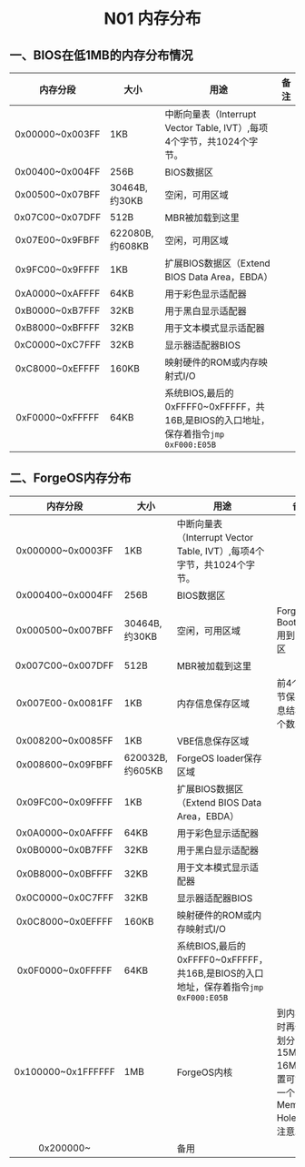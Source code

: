 # <h1 align="center">N01 内存分布</h1>

## 一、BIOS在低1MB的内存分布情况

|    内存分段     | 大小            | 用途                                                         | 备注 |
| :-------------: | --------------- | ------------------------------------------------------------ | ---- |
| 0x00000~0x003FF | 1KB             | 中断向量表（Interrupt Vector Table, IVT）,每项4个字节，共1024个字节。 |      |
| 0x00400~0x004FF | 256B            | BIOS数据区                                                   |      |
| 0x00500~0x07BFF | 30464B,约30KB   | 空闲，可用区域                                               |      |
| 0x07C00~0x07DFF | 512B            | MBR被加载到这里                                              |      |
| 0x07E00~0x9FBFF | 622080B,约608KB | 空闲，可用区域                                               |      |
| 0x9FC00~0x9FFFF | 1KB             | 扩展BIOS数据区（Extend BIOS Data Area，EBDA）                |      |
| 0xA0000~0xAFFFF | 64KB            | 用于彩色显示适配器                                           |      |
| 0xB0000~0xB7FFF | 32KB            | 用于黑白显示适配器                                           |      |
| 0xB8000~0xBFFFF | 32KB            | 用于文本模式显示适配器                                       |      |
| 0xC0000~0xC7FFF | 32KB            | 显示器适配器BIOS                                             |      |
| 0xC8000~0xEFFFF | 160KB           | 映射硬件的ROM或内存映射式I/O                                 |      |
| 0xF0000~0xFFFFF | 64KB            | 系统BIOS,最后的0xFFFF0~0xFFFFF，共16B,是BIOS的入口地址，保存着指令`jmp 0xF000:E05B` |      |

## 二、ForgeOS内存分布

|      内存分段      | 大小            | 用途                                                         | 备注                                                         |
| :----------------: | --------------- | ------------------------------------------------------------ | ------------------------------------------------------------ |
| 0x000000~0x0003FF  | 1KB             | 中断向量表（Interrupt Vector Table, IVT）,每项4个字节，共1024个字节。 |                                                              |
| 0x000400~0x0004FF  | 256B            | BIOS数据区                                                   |                                                              |
| 0x000500~0x007BFF  | 30464B,约30KB   | 空闲，可用区域                                               | ForgeOS, BootLoader用到的堆栈区                              |
| 0x007C00~0x007DFF  | 512B            | MBR被加载到这里                                              |                                                              |
| 0x007E00-0x0081FF  | 1KB             | 内存信息保存区域                                             | 前4个字字节保存，信息结构体的个数。                          |
| 0x008200~0x0085FF  | 1KB             | VBE信息保存区域                                              |                                                              |
| 0x008600~0x09FBFF  | 620032B,约605KB | ForgeOS loader保存区域                                       |                                                              |
| 0x09FC00~0x09FFFF  | 1KB             | 扩展BIOS数据区（Extend BIOS Data Area，EBDA）                |                                                              |
| 0x0A0000~0x0AFFFF  | 64KB            | 用于彩色显示适配器                                           |                                                              |
| 0x0B0000~0x0B7FFF  | 32KB            | 用于黑白显示适配器                                           |                                                              |
| 0x0B8000~0x0BFFFF  | 32KB            | 用于文本模式显示适配器                                       |                                                              |
| 0x0C0000~0x0C7FFF  | 32KB            | 显示器适配器BIOS                                             |                                                              |
| 0x0C8000~0x0EFFFF  | 160KB           | 映射硬件的ROM或内存映射式I/O                                 |                                                              |
| 0x0F0000~0x0FFFFF  | 64KB            | 系统BIOS,最后的0xFFFF0~0xFFFFF，共16B,是BIOS的入口地址，保存着指令`jmp 0xF000:E05B` |                                                              |
| 0x100000~0x1FFFFFF | 1MB             | ForgeOS内核                                                  | 到内核区域时再做详细划分，15MB-16MB的位置可能存在一个ISA Memory Hole，需要注意。 |
|     0x200000~      |                 | 备用                                                         |                                                              |